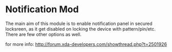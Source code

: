 Notification Mod
===========================================================================

The main aim of this module is to enable notification panel in secured locksreen, as it get disabled on locking the device with pattern/pin/etc. There are few other options as well.

for more info: http://forum.xda-developers.com/showthread.php?t=2501926

